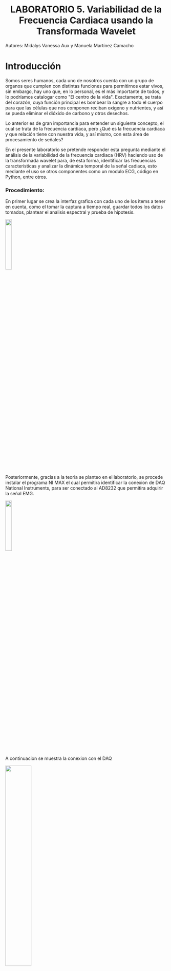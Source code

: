 <h1 align="center"> LABORATORIO 5. Variabilidad de la Frecuencia Cardiaca usando la Transformada Wavelet </h1>

Autores: Midalys Vanessa Aux y Manuela Martínez Camacho

# Introducción
Somos seres humanos, cada uno de nosotros cuenta con un grupo de organos que cumplen con distintas funciones para permitirnos estar vivos, sin embargo, hay uno que, en lo personal, es el más importante de todos, y lo podríamos catalogar como "El centro de la vida". Exactamente, se trata del corazón, cuya función principal es bombear la sangre a todo el cuerpo para que las células que nos componen reciban oxígeno y nutrientes, y así se pueda eliminar el dióxido de carbono y otros desechos.

Lo anterior es de gran importancia para entender un siguiente concepto, el cual se trata de la frecuencia cardiaca, pero ¿Qué es la frecuencia cardiaca y que relación tiene con nuestra vida, y así mismo, con esta área de procesamiento de señales?

En el presente laboratorio se pretende responder esta pregunta mediante el análisis de la variabilidad de la frecuencia cardiaca (HRV) haciendo uso de la transformada wavelet para, de esta forma, identificar las frecuencias características y analizar la dinámica temporal de la señal cadiaca, esto mediante el uso se otros componentes como un modulo ECG, código en Python, entre otros.

### Procedimiento:

En primer lugar se crea la interfaz grafica con cada uno de los items a tener en cuenta, como el tomar la captura a tiempo real, guardar todos los datos tomados, plantear el analisis espectral y prueba de hipotesis.

<img src="https://github.com/Mida2304/LABORATORIO4/blob/main/interfaz.png?raw=true" width="20%" />


Posteriormente, gracias a la teoria se planteo en el laboratorio, se procede instalar el programa NI MAX el cual permitira identificar la conexion de DAQ National Instruments, para ser conectado al AD8232 que permitira adquirir la señal EMG.

<img src="https://github.com/Mida2304/LABORATORIO4/blob/main/IMG-20250404-WA0036.jpg?raw=true" width="20%" />

A continuacion se muestra la conexion con el DAQ

<img src="https://github.com/Mida2304/LABORATORIO4/blob/main/IMG-20250404-WA0042.jpg?raw=true" width="40%" />

Posteriormente se realiza la prueba de aquisiscion de datos:

<img src="https://github.com/Mida2304/LABORATORIO4/blob/main/IMG-20250404-WA0040.jpg?raw=true" width="40%" />

### Conceptos para tener en cuenta:
En este siguiente ítem se encuentran los conceptos que se deben tener en cuenta para poder entender de forma más adecuada el presente laboratorio.
##### • [^1^] Frecuencia cardiaca (HRV): 
La frecuencia cardiaca se refiere al número de veces que el corazón late por minuto (gracias a ello estamos vivos). Esta es una medida clave del funcionamiento del sistema cardiovascular. Se expresar en latidos por minuto (lpm), y su valor normal en reposo debe ser entre los 60 y 100 lpm.

Esta medida puede variar según la edad y sirve como un indicador del estado de salud del corazón y del sistema cardiovascular. Por ejemplo, un corazón sano late de manera eficiente para poder bombear la sangre necesaria para el cuerpo, sin embargo, una frecuencia alta o baja puede indicar problemas cardíacos o desequilibrios del organismos. Así mismo, personas como los atletas suelen poseer una frecuencia cardíaca en reposo más baja, lo cual muestra que su corazón es mucho más eficiente, aunque una frecuencia alta indica que existe una falta de condición física o estrés corporal. Estos y muchos más indicadores se pueden divisar al obtener la frecuencia cardíaca, y de igual forma, es mucho más valiosa al momento en que se analiza, como se hará en este presente.
[^1^]:Edward R. Laskowski, M. D. (2022, October 8). Dos maneras fáciles y precisas de Medir Tu Frecuencia Cardíaca. Mayo Clinic. https://www.mayoclinic.org/es/healthy-lifestyle/fitness/expert-answers/heart-rate/faq-20057979 

##### • [^2^] Señal de frecuencia cardiaca: 
La señal de frecuencia cardiaca es una representación eléctrica o digital del ritmo de los latidos del corazón a lo largo del tiempo, esta es la señal que se va a proceder a análizar. Se obtiene mediante sensores que detectan cada latidos y generan una señal que puede ser analizada o visualizada.

Existen dos formas comunes de esta señal: Electrocardiograma (ECG) y Señal de pulsaciones (PPG). Para esta práctica, se tiene el ECG, el cual mide la actividad eléctrica del corazón, y esta muestra ondas que representan cómo se activan las distintas partes del corazón en cada latido. Como se mencionó anteriormente, se usa en hospitales y equipos médicos para detectar algún tipo de patología como lo pueden ser arritmias, infartos, entre otros.
[^2^]: Heart rate signal. Heart Rate Signal - an overview | ScienceDirect Topics. (n.d.). https://www.sciencedirect.com/topics/computer-science/heart-rate-signal 

##### • [^3^] Transformada Wavelet: 
Esta es una técnica matemática que nos permite analizar señales en el tiempo y en la frecuencia al mismo tiempo. Es de gran utilidad para poder estudiar señales que cambian a lo largo del tiempo, como la señal de frecuencia cardíaca, lo cual no lo puede hacerr la transformada de Fouriere tradicional.

El procedimiento que esta requiere es tener una señal, escoger entre los distintos tipos de Wavelets que se tienen (como Haar, Daubechies, Morlet, etc), interpretar la señal eliminando el ruido y detectando los picos o eventos (como los latidos cardíacos anómalos), y esta puede ser visible haciendo uso de un software como lo es en este caso Python.
[^3^]: Transformada wavelet. acervo para el mejoramiento del aprendizaje de alumnos de ingeniera en Inteligencia Artificial. (n.d.). https://virtual.cuautitlan.unam.mx/intar/?page_id=1108  

Para el procedimiento anterior se tienen que tomar en cuenta las siguientes librerias:
##### - sys: Interactuar con sistema operativo de la interfaz.
##### - csv: Sirve para leer y escribir archivos en formatos CSV.
##### - PyQt6: Libreria empelada para la creación de la interfaz grafica, botones, ventanas y muestra de la adquisicion de los datos.
##### - numpy: Para la realización de calculos numericos, estadistica, algebra y arreglos. 
##### - pyqtgraph: Para graficar datos dentro de la interfaz en tiempo real.
##### - nidaqmx: libreria empleada para controlar dispositivos de adquisición de National Instruments NI DAQ, leyendo directamente la señal EMG de la targeta de adquisicion (en el caso del presente, se empleo un AD8232).
##### - AcquisitionType: Para especificar el tipo de adquisicion de datos (lectura continua o captura puntual).
##### - butter, filtfilt, iirnotch: Crea un filtro Butterworth sin cambiar la fase y un filtro rechaza banda para eliminar el ruido de 50 a 60 Hz, filtrando y suavizando la señal.
##### - hamming, hann: La creacion de estas ventanas, atenuan los extremos de las señales para evitar errores por los bordes abruptos.
##### - fft: Es para realizar los calculos de la transformada de Fourier para analizar el contenido en frecuencia de una señal.
##### - ttest_rel: Esta libreria se utiliza para realizar la prueba de hipotesis de t muestras relacionadas.

<img src="https://github.com/Mida2304/LABORATORIO4/blob/main/librerias.png?raw=true" width="20%" />

posteriormente, se crea la adquisicion de datos a tiempo real con DAQ y utilizando el boton iniciar captura se procede a visualizar los datos de la señal EMG a tiempo real.

<img src="https://github.com/Mida2304/LABORATORIO4/blob/main/grafica_emg.png?raw=true" width="20%" />

Despues se realiza el analisis espectral de la señal.

<img src="https://github.com/Mida2304/LABORATORIO4/blob/main/ESPECTRO.png?raw=true" width="20%" />

A continación se realizara una prueba de hipotesis de los datos calculados a partir de medianas calculadar al realizar cada contraccion y el resultado es el siguiente:

<img src="https://github.com/Mida2304/LABORATORIO4/blob/main/t.png?raw=true" width="20%" />

En esta ultima imagen, se observan los graficos de cada una de las partes, el primero de la señal EMG al final tomada de 5600671 quien tenia tendonitis, a este momento, se llego a la conclusion de que dado esto, la fatiga fue muy rapida, posteriormente se realizo un filtrado para realizar el analisis espectral de la señal emg y asi observar en el cuarto grafico el analisis de la fatiga de toda la señal:

<img src="https://github.com/Mida2304/LABORATORIO4/blob/main/fatiga.png?raw=true" width="20%" />


# Requisitos
- Contar con Python 3.9.0 instalado.
- Contar con señal internet.
- Instalar las librerías necesarias instaladas para ejecutar el código correctamente.
- Contar con conocimiento sobre programacion en Python.
- Contar con un AD8232
- Instalar IN MAX
- Tener conocimientos sobre el funcionamiento de DAQ
  
  
# Usar
Por favor, cite este articulo de la siguiente manera:

Aux, M.; Martinez, M.;  LABORATORIO 4. FATIGA. 4 de Abril de 2025.

# Información de contacto

est.manuela.martin@unimilitar.edu.co y est.midalys.aux@unimilitar.edu.co
